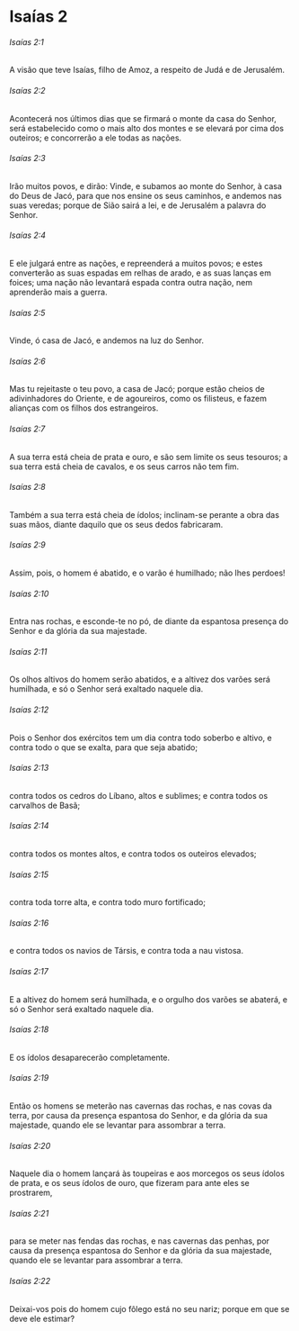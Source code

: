 # Isaías 2

###### Isaías 2:1

A visão que teve Isaías, filho de Amoz, a respeito de Judá e de Jerusalém.

###### Isaías 2:2

Acontecerá nos últimos dias que se firmará o monte da casa do Senhor, será estabelecido como o mais alto dos montes e se elevará por cima dos outeiros; e concorrerão a ele todas as nações.

###### Isaías 2:3

Irão muitos povos, e dirão: Vinde, e subamos ao monte do Senhor, à casa do Deus de Jacó, para que nos ensine os seus caminhos, e andemos nas suas veredas; porque de Sião sairá a lei, e de Jerusalém a palavra do Senhor.

###### Isaías 2:4

E ele julgará entre as nações, e repreenderá a muitos povos; e estes converterão as suas espadas em relhas de arado, e as suas lanças em foices; uma nação não levantará espada contra outra nação, nem aprenderão mais a guerra.

###### Isaías 2:5

Vinde, ó casa de Jacó, e andemos na luz do Senhor.

###### Isaías 2:6

Mas tu rejeitaste o teu povo, a casa de Jacó; porque estão cheios de adivinhadores do Oriente, e de agoureiros, como os filisteus, e fazem alianças com os filhos dos estrangeiros.

###### Isaías 2:7

A sua terra está cheia de prata e ouro, e são sem limite os seus tesouros; a sua terra está cheia de cavalos, e os seus carros não tem fim.

###### Isaías 2:8

Também a sua terra está cheia de ídolos; inclinam-se perante a obra das suas mãos, diante daquilo que os seus dedos fabricaram.

###### Isaías 2:9

Assim, pois, o homem é abatido, e o varão é humilhado; não lhes perdoes!

###### Isaías 2:10

Entra nas rochas, e esconde-te no pó, de diante da espantosa presença do Senhor e da glória da sua majestade.

###### Isaías 2:11

Os olhos altivos do homem serão abatidos, e a altivez dos varões será humilhada, e só o Senhor será exaltado naquele dia.

###### Isaías 2:12

Pois o Senhor dos exércitos tem um dia contra todo soberbo e altivo, e contra todo o que se exalta, para que seja abatido;

###### Isaías 2:13

contra todos os cedros do Líbano, altos e sublimes; e contra todos os carvalhos de Basã;

###### Isaías 2:14

contra todos os montes altos, e contra todos os outeiros elevados;

###### Isaías 2:15

contra toda torre alta, e contra todo muro fortificado;

###### Isaías 2:16

e contra todos os navios de Társis, e contra toda a nau vistosa.

###### Isaías 2:17

E a altivez do homem será humilhada, e o orgulho dos varões se abaterá, e só o Senhor será exaltado naquele dia.

###### Isaías 2:18

E os ídolos desaparecerão completamente.

###### Isaías 2:19

Então os homens se meterão nas cavernas das rochas, e nas covas da terra, por causa da presença espantosa do Senhor, e da glória da sua majestade, quando ele se levantar para assombrar a terra.

###### Isaías 2:20

Naquele dia o homem lançará às toupeiras e aos morcegos os seus ídolos de prata, e os seus ídolos de ouro, que fizeram para ante eles se prostrarem,

###### Isaías 2:21

para se meter nas fendas das rochas, e nas cavernas das penhas, por causa da presença espantosa do Senhor e da glória da sua majestade, quando ele se levantar para assombrar a terra.

###### Isaías 2:22

Deixai-vos pois do homem cujo fôlego está no seu nariz; porque em que se deve ele estimar?

